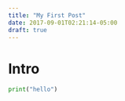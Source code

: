 ```yaml
---
title: "My First Post"
date: 2017-09-01T02:21:14-05:00
draft: true
---
```


# Intro

```python
print("hello")
```